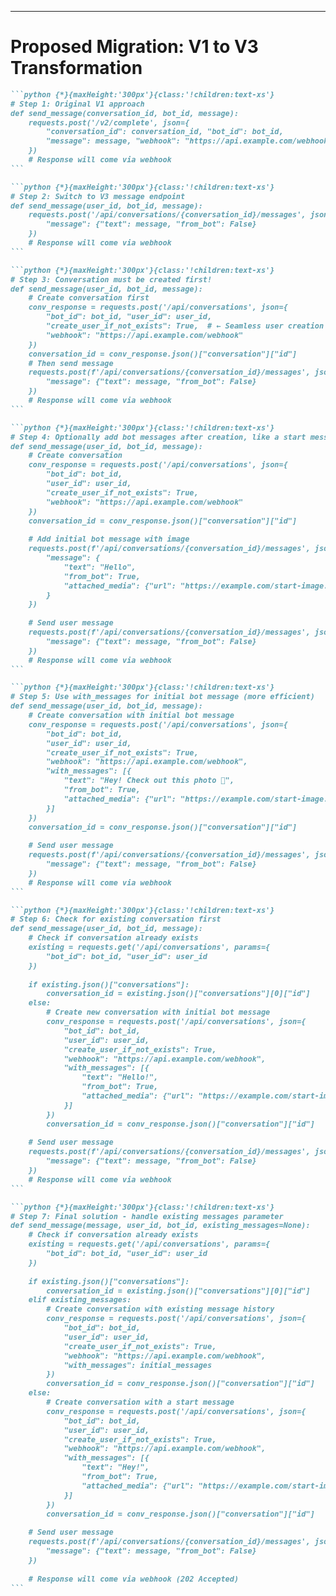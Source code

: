 ---

# Proposed Migration: V1 to V3 Transformation

<div class="text-sm slide-30-small-code">


````md magic-move {lines: true}
```python {*}{maxHeight:'300px'}{class:'!children:text-xs'}
# Step 1: Original V1 approach
def send_message(conversation_id, bot_id, message):
    requests.post('/v2/complete', json={
        "conversation_id": conversation_id, "bot_id": bot_id,
        "message": message, "webhook": "https://api.example.com/webhook"
    })
    # Response will come via webhook
```

```python {*}{maxHeight:'300px'}{class:'!children:text-xs'}
# Step 2: Switch to V3 message endpoint
def send_message(user_id, bot_id, message):
    requests.post('/api/conversations/{conversation_id}/messages', json={
        "message": {"text": message, "from_bot": False}
    })
    # Response will come via webhook
```

```python {*}{maxHeight:'300px'}{class:'!children:text-xs'}
# Step 3: Conversation must be created first!
def send_message(user_id, bot_id, message):
    # Create conversation first
    conv_response = requests.post('/api/conversations', json={
        "bot_id": bot_id, "user_id": user_id,
        "create_user_if_not_exists": True,  # ← Seamless user creation
        "webhook": "https://api.example.com/webhook"
    })
    conversation_id = conv_response.json()["conversation"]["id"]
    # Then send message
    requests.post(f'/api/conversations/{conversation_id}/messages', json={
        "message": {"text": message, "from_bot": False}
    })
    # Response will come via webhook
```

```python {*}{maxHeight:'300px'}{class:'!children:text-xs'}
# Step 4: Optionally add bot messages after creation, like a start message
def send_message(user_id, bot_id, message):
    # Create conversation
    conv_response = requests.post('/api/conversations', json={
        "bot_id": bot_id,
        "user_id": user_id,
        "create_user_if_not_exists": True,
        "webhook": "https://api.example.com/webhook"
    })
    conversation_id = conv_response.json()["conversation"]["id"]
    
    # Add initial bot message with image
    requests.post(f'/api/conversations/{conversation_id}/messages', json={
        "message": {
            "text": "Hello",
            "from_bot": True,
            "attached_media": {"url": "https://example.com/start-image.jpg"}
        }
    })
    
    # Send user message
    requests.post(f'/api/conversations/{conversation_id}/messages', json={
        "message": {"text": message, "from_bot": False}
    })
    # Response will come via webhook
```

```python {*}{maxHeight:'300px'}{class:'!children:text-xs'}
# Step 5: Use with_messages for initial bot message (more efficient)
def send_message(user_id, bot_id, message):
    # Create conversation with initial bot message
    conv_response = requests.post('/api/conversations', json={
        "bot_id": bot_id,
        "user_id": user_id,
        "create_user_if_not_exists": True,
        "webhook": "https://api.example.com/webhook",
        "with_messages": [{
            "text": "Hey! Check out this photo 📸",
            "from_bot": True,
            "attached_media": {"url": "https://example.com/start-image.jpg"}
        }]
    })
    conversation_id = conv_response.json()["conversation"]["id"]
    
    # Send user message
    requests.post(f'/api/conversations/{conversation_id}/messages', json={
        "message": {"text": message, "from_bot": False}
    })
    # Response will come via webhook
```

```python {*}{maxHeight:'300px'}{class:'!children:text-xs'}
# Step 6: Check for existing conversation first
def send_message(user_id, bot_id, message):
    # Check if conversation already exists
    existing = requests.get('/api/conversations', params={
        "bot_id": bot_id, "user_id": user_id
    })
    
    if existing.json()["conversations"]:
        conversation_id = existing.json()["conversations"][0]["id"]
    else:
        # Create new conversation with initial bot message
        conv_response = requests.post('/api/conversations', json={
            "bot_id": bot_id,
            "user_id": user_id,
            "create_user_if_not_exists": True,
            "webhook": "https://api.example.com/webhook",
            "with_messages": [{
                "text": "Hello!",
                "from_bot": True,
                "attached_media": {"url": "https://example.com/start-image.jpg"}
            }]
        })
        conversation_id = conv_response.json()["conversation"]["id"]
    
    # Send user message
    requests.post(f'/api/conversations/{conversation_id}/messages', json={
        "message": {"text": message, "from_bot": False}
    })
    # Response will come via webhook
```

```python {*}{maxHeight:'300px'}{class:'!children:text-xs'}
# Step 7: Final solution - handle existing messages parameter
def send_message(message, user_id, bot_id, existing_messages=None):
    # Check if conversation already exists
    existing = requests.get('/api/conversations', params={
        "bot_id": bot_id, "user_id": user_id
    })
    
    if existing.json()["conversations"]:
        conversation_id = existing.json()["conversations"][0]["id"]
    elif existing_messages:
        # Create conversation with existing message history
        conv_response = requests.post('/api/conversations', json={
            "bot_id": bot_id,
            "user_id": user_id,
            "create_user_if_not_exists": True,
            "webhook": "https://api.example.com/webhook",
            "with_messages": initial_messages
        })
        conversation_id = conv_response.json()["conversation"]["id"]
    else:
        # Create conversation with a start message
        conv_response = requests.post('/api/conversations', json={
            "bot_id": bot_id,
            "user_id": user_id,
            "create_user_if_not_exists": True,
            "webhook": "https://api.example.com/webhook",
            "with_messages": [{
                "text": "Hey!",
                "from_bot": True,
                "attached_media": {"url": "https://example.com/start-image.jpg"}
            }]
        })
        conversation_id = conv_response.json()["conversation"]["id"]
    
    # Send user message
    requests.post(f'/api/conversations/{conversation_id}/messages', json={
        "message": {"text": message, "from_bot": False}
    })
    
    # Response will come via webhook (202 Accepted)
```
````

</div>

